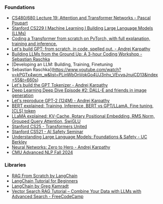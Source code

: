 ### Foundations
- [CS480/680 Lecture 19: Attention and Transformer Networks - Pascal Poupart](https://www.youtube.com/watch?v=OyFJWRnt_AY)
- [Stanford CS229 I Machine Learning I Building Large Language Models (LLMs)](https://www.youtube.com/watch?v=9vM4p9NN0Ts)
- [Coding a Transformer from scratch on PyTorch, with full explanation, training and inference.](https://www.youtube.com/watch?v=ISNdQcPhsts)
- [Let's build GPT: from scratch, in code, spelled out. - Andrej Karpathy](https://www.youtube.com/watch?v=kCc8FmEb1nY)
- [Building LLMs from the Ground Up: A 3-hour Coding Workshop - Sebastian Raschka](https://www.youtube.com/watch?v=quh7z1q7-uc)
- [Developing an LLM: Building, Training, Finetuning
 - Sebastian Raschka](https://www.youtube.com/watch?v=kPGTx4wcm_w&list=PLinWbOnVokGo4UJ3nhv_VEvvqJnujCD13&index=55&t=660s)
- [Let's build the GPT Tokenizer - Andrej Karpathy](https://www.youtube.com/watch?v=zduSFxRajkE)
- [Deep Learning Deep Dive Episode #2: DALL-E and friends in image generation](https://www.youtube.com/watch?v=gMc90bqHMSM)
- [Let's reproduce GPT-2 (124M) - Andrej Karpathy](https://www.youtube.com/watch?v=l8pRSuU81PU)
- [BERT explained: Training, Inference, BERT vs GPT/LLamA, Fine tuning, \[CLS\] token](https://www.youtube.com/watch?v=90mGPxR2GgY)
- [LLaMA explained: KV-Cache, Rotary Positional Embedding, RMS Norm, Grouped Query Attention, SwiGLU](https://www.youtube.com/watch?v=Mn_9W1nCFLo)
- [Stanford CS25 - Transformers United](https://www.youtube.com/playlist?list=PLoROMvodv4rNiJRchCzutFw5ItR_Z27CM)
- [Stanford CS521 - AI Safety Seminar](https://www.youtube.com/playlist?list=PLoROMvodv4rNtnS3JSRRZzLWQo2dd6XNs)
- [Understanding Large Language Models: Foundations & Safety - UC Berkley](https://www.youtube.com/playlist?list=PLS01nW3RtgopGBSzwzIQL6SAZFGFh5B4b)
- [Neural Networks: Zero to Hero - Andrej Karpathy](https://www.youtube.com/playlist?list=PLAqhIrjkxbuWI23v9cThsA9GvCAUhRvKZ)
- [CMU Advanced NLP Fall 2024](https://www.youtube.com/playlist?list=PL8PYTP1V4I8D4BeyjwWczukWq9d8PNyZp)

### Libraries
- [RAG From Scratch by LangChain](https://www.youtube.com/playlist?list=PLfaIDFEXuae2LXbO1_PKyVJiQ23ZztA0x)
- [LangChain Tutorial for Beginners](https://www.youtube.com/playlist?list=PLBSCvBlTOLa_WxDWdDoHSP3u2CdGImtwM)
- [LangChain by Greg Kamradt](https://www.youtube.com/playlist?list=PLqZXAkvF1bPNQER9mLmDbntNfSpzdDIU5)
- [Vector Search RAG Tutorial – Combine Your Data with LLMs with Advanced Search - FreeCodeCamp](https://www.youtube.com/watch?v=JEBDfGqrAUA&list=PLinWbOnVokGo4UJ3nhv_VEvvqJnujCD13&index=28)
